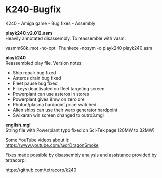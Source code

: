 # K240-Bugfix
K240 - Amiga game - Bug fixes - Assembly

<b>playk240_v2.012.asm</b><br>
Heavily annotated disassembly. To reassemble with vasm:

vasmm68k_mot -no-opt -Fhunkexe -nosym -o playk240 playk240.asm

<b>playk240</b><br>
Reassembled play file. Version notes:
- Ship repair bug fixed
- Asteros drain bug fixed
- Fleet pause bug fixed
- F-keys deactivated on fleet targeting screen
- Powerplant can use asteros in stores
- Powerplant gives 8mw on zero ore
- Photon/plasma hardpoint price switched
- Alien ships can use their warp generator hardpoint
- Swixaran win screen changed to outro3.mgl

<b>english.mgl</b><br>
String file with Powerplant typo fixed on Sci-Tek page (20MW to 32MW)

Some YouTube videos about it:
https://www.youtube.com/@drDragonSmoke

Fixes made possible by disassembly analysis and assistance provided by tetracorp:

https://github.com/tetracorp/k240
